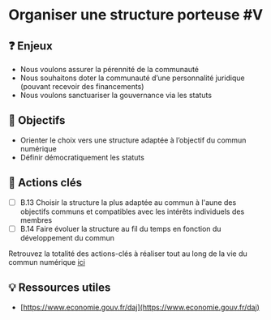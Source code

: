 # Organiser une structure porteuse \#V

## ❓ Enjeux

* Nous voulons assurer la pérennité de la communauté
* Nous souhaitons doter la communauté d’une personnalité juridique \(pouvant recevoir des financements\)
* Nous voulons sanctuariser la gouvernance via les statuts

## 🎯 Objectifs

* Orienter le choix vers une structure adaptée à l’objectif du commun numérique
* Définir démocratiquement les statuts

## 📑 Actions clés

* [ ] B.13 Choisir la structure la plus adaptée au commun à l'aune des objectifs communs et compatibles avec les intérêts individuels des membres 
* [ ] B.14 Faire évoluer la structure au fil du temps en fonction du développement du commun

Retrouvez la totalité des actions-clés à réaliser tout au long de la vie du commun numérique [ici](https://app.gitbook.com/@beta-gouv/s/tutoriel-lab-sonum/recapitulatif-des-actions-cles)

## 💡 Ressources utiles

* [https://www.economie.gouv.fr/daj](https://www.economie.gouv.fr/daj)

